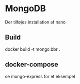 # MongoDB

Der tilføjes installation af nano

## Build

docker build -t mongo:bbr .


## docker-compose

se mongo-express for et eksempel
